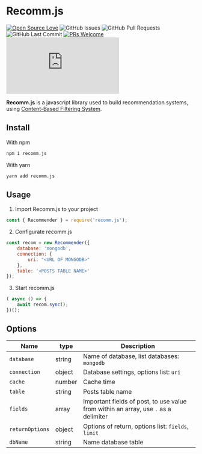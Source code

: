 # Recomm.js

[![Open Source Love](https://badges.frapsoft.com/os/v1/open-source.png?v=103)](https://github.com/ellerbrock/open-source-badges/)
<img alt="GitHub Issues" src="https://img.shields.io/github/issues/josegustavoo/recomm.js" />
<img alt="GitHub Pull Requests" src="https://img.shields.io/github/issues-pr/josegustavoo/recomm.js" />
<img alt="GitHub Last Commit" src="https://img.shields.io/github/last-commit/josegustavoo/recomm.js" />
[![PRs Welcome](https://img.shields.io/badge/PRs-welcome-brightgreen.svg?style=flat-square)](CONTRIBUTING.md)
[![Visits Badge](https://badges.pufler.dev/visits/josegustavoo/recomm.js)](https://badges.pufler.dev)

**Recomm.js** is a javascript library used to build recommendation systems, using [Content-Based Filtering System](https://developers.google.com/machine-learning/recommendation/content-based/basics).

## Install

With npm
```sh
npm i recomm.js
```

With yarn
```sh
yarn add recomm.js
```

## Usage

1. Import Recomm.js to your project

```js
const { Recommender } = require('recomm.js');
```

2. Configurate recomm.js

```js
const recom = new Recommender({
    database: 'mongodb',
    connection: {
        uri: "<URL OF MONGODB>"
    },
    table: '<POSTS TABLE NAME>'
});
```

3. Start recomm.js

```js
( async () => {
    await recom.sync();
})();
```

## Options

| Name | type | Description |
| --- | --- | --- |
| `database` | string | Name of database, list databases: `mongodb` |
| `connection` | object | Database settings, options list: `uri` |
| `cache` | number | Cache time |
| `table` | string | Posts table name |
| `fields` | array | Important fields of post, to use value from within an array, use `.` as a delimiter |
| `returnOptions` | object | Options of return, options list: `fields`, `limit` |
| `dbName` | string | Name database table  |

